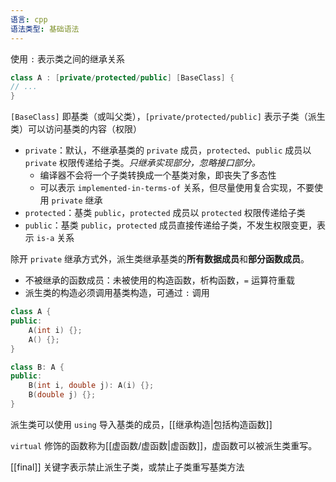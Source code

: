 ```yaml
---
语言: cpp
语法类型: 基础语法
---
```

使用 `:` 表示类之间的继承关系

```cpp
class A : [private/protected/public] [BaseClass] {
// ...
}
```

`[BaseClass]` 即基类（或叫父类），`[private/protected/public]` 表示子类（派生类）可以访问基类的内容（权限）
* `private`：默认，不继承基类的 `private` 成员，`protected`、`public` 成员以 `private` 权限传递给子类。*只继承实现部分，忽略接口部分。*
    * 编译器不会将一个子类转换成一个基类对象，即丧失了多态性
    * 可以表示 `implemented-in-terms-of` 关系，但尽量使用复合实现，不要使用 `private` 继承
* `protected`：基类 `public`，`protected` 成员以 `protected` 权限传递给子类
* `public`：基类 `public`，`protected` 成员直接传递给子类，不发生权限变更，表示 `is-a` 关系

除开 `private` 继承方式外，派生类继承基类的**所有数据成员**和**部分函数成员**。
* 不被继承的函数成员：未被使用的构造函数，析构函数，`=` 运算符重载
* 派生类的构造必须调用基类构造，可通过 `:` 调用

```cpp
class A {
public:
    A(int i) {};
    A() {};
}

class B: A {
public:
    B(int i, double j): A(i) {};
    B(double j) {};
}
```

派生类可以使用 `using` 导入基类的成员，[[继承构造|包括构造函数]]

`virtual` 修饰的函数称为[[虚函数/虚函数|虚函数]]，虚函数可以被派生类重写。

[[final]] 关键字表示禁止派生子类，或禁止子类重写基类方法